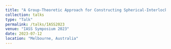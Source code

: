 ```yaml
---
title: "A Group-Theoretic Approach for Constructing Spherical-Interlocking Assemblies"
collection: talks
type: "Talk"
permalink: /talks/IASS2023
venue: "IASS Symposium 2023"
date: 2023-07-12
location: "Melbourne, Australia"
---
```


